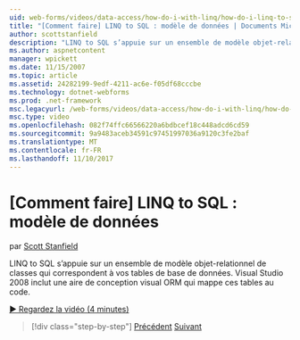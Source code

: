 ```yaml
---
uid: web-forms/videos/data-access/how-do-i-with-linq/how-do-i-linq-to-sql-data-model
title: "[Comment faire] LINQ to SQL : modèle de données | Documents Microsoft"
author: scottstanfield
description: "LINQ to SQL s’appuie sur un ensemble de modèle objet-relationnel de classes qui correspondent à vos tables de base de données. Visual Studio 2008 inclut une aire de conception visual ORM..."
ms.author: aspnetcontent
manager: wpickett
ms.date: 11/15/2007
ms.topic: article
ms.assetid: 24282199-9edf-4211-ac6e-f05df68cccbe
ms.technology: dotnet-webforms
ms.prod: .net-framework
msc.legacyurl: /web-forms/videos/data-access/how-do-i-with-linq/how-do-i-linq-to-sql-data-model
msc.type: video
ms.openlocfilehash: 082f74ffc66566220a6bdbcef18c448adcd6cd59
ms.sourcegitcommit: 9a9483aceb34591c97451997036a9120c3fe2baf
ms.translationtype: MT
ms.contentlocale: fr-FR
ms.lasthandoff: 11/10/2017
---
```

<a name="how-do-i-linq-to-sql-data-model"></a>[Comment faire] LINQ to SQL : modèle de données
====================
par [Scott Stanfield](https://github.com/scottstanfield)

LINQ to SQL s’appuie sur un ensemble de modèle objet-relationnel de classes qui correspondent à vos tables de base de données. Visual Studio 2008 inclut une aire de conception visual ORM qui mappe ces tables au code.

[&#9654; Regardez la vidéo (4 minutes)](https://channel9.msdn.com/Blogs/ASP-NET-Site-Videos/how-do-i-linq-to-sql-data-model)

>[!div class="step-by-step"]
[Précédent](how-do-i-linq-to-sql-overview.md)
[Suivant](how-do-i-linq-to-sql-querying-the-database.md)
